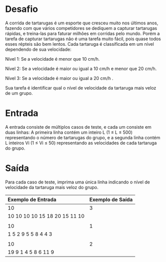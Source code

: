 # Desafio

A corrida de tartarugas é um esporte que cresceu muito nos últimos anos, fazendo com que vários competidores se dediquem a capturar tartarugas rápidas, e treina-las para faturar milhões em corridas pelo mundo. Porém a tarefa de capturar tartarugas não é uma tarefa muito fácil, pois quase todos esses répteis são bem lentos. Cada tartaruga é classificada em um nível dependendo de sua velocidade:

Nível 1: Se a velocidade é menor que 10 cm/h.

Nível 2: Se a velocidade é maior ou igual a 10 cm/h e menor que 20 cm/h.

Nível 3: Se a velocidade é maior ou igual a 20 cm/h .


Sua tarefa é identificar qual o nível de velocidade da tartaruga mais veloz de um grupo.

# Entrada

A entrada consiste de múltiplos casos de teste, e cada um consiste em duas linhas: A primeira linha contém um inteiro L (1 ≤ L ≤ 500) representando o número de tartarugas do grupo, e a segunda linha contém L inteiros Vi (1 ≤ Vi ≤ 50) representando as velocidades de cada tartaruga do grupo.

# Saída

Para cada caso de teste, imprima uma única linha indicando o nível de velocidade da tartaruga mais veloz do grupo.

| Exemplo de Entrada            | Exemplo de Saída |
|:----------------------------- |:---------------- |
| 10                            | 3                |
| 10 10 10 10 15 18 20 15 11 10 |                  |
|                               |                  |
| 10                            | 1                |
| 1 5 2 9 5 5 8 4 4 3           |                  |
|                               |                  |
| 10                            | 2                |
| 19 9 1 4 5 8 6 11 9           |                  |
